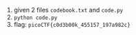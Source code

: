 1. given 2 files `codebook.txt` and `code.py`
2. `python code.py`
3. flag: `picoCTF{c0d3b00k_455157_197a982c}`

